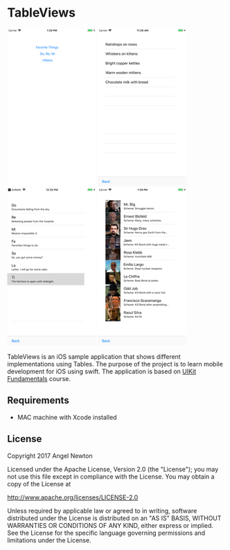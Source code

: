 # TableViews


![Scheme](/screenshots/SimulatorScreenShot-iPhone8Plus-2017-11-18at13.29.28.png)
![Scheme](/screenshots/SimulatorScreenShot-iPhone8Plus-2017-11-18at11.26.25.png)
![Scheme](/screenshots/SimulatorScreenShot-iPhone8Plus-2017-11-18at12.33.03.png)
![Scheme](/screenshots/SimulatorScreenShot-iPhone8Plus-2017-11-18at13.29.21.png)


TableViews is an iOS sample application that shows different implementations using Tables.
The purpose of the project is to learn mobile development for iOS using swift.
The application is based on [UIKit Fundamentals](https://www.udacity.com/course/uikit-fundamentals--ud788) course.


## Requirements
- MAC machine with Xcode installed



## License

Copyright 2017 Angel Newton

Licensed under the Apache License, Version 2.0 (the "License"); you may not use this file except in compliance with the License. You may obtain a copy of the License at

http://www.apache.org/licenses/LICENSE-2.0

Unless required by applicable law or agreed to in writing, software distributed under the License is distributed on an "AS IS" BASIS, WITHOUT WARRANTIES OR CONDITIONS OF ANY KIND, either express or implied. See the License for the specific language governing permissions and limitations under the License.

